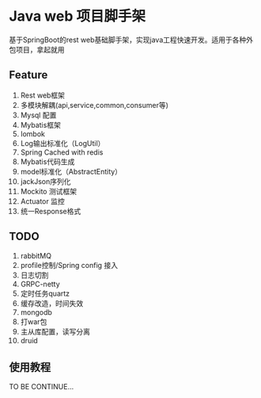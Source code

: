 # Java web 项目脚手架
基于SpringBoot的rest web基础脚手架，实现java工程快速开发。适用于各种外包项目，拿起就用

## Feature
1. Rest web框架
2. 多模块解耦(api,service,common,consumer等)
3. Mysql 配置
4. Mybatis框架
5. lombok
6. Log输出标准化（LogUtil）
7. Spring Cached with redis
8. Mybatis代码生成
9. model标准化（AbstractEntity）
10. jackJson序列化
11. Mockito 测试框架
12. Actuator 监控
13. 统一Response格式

## TODO
1. rabbitMQ
2. profile控制/Spring config 接入
4. 日志切割
5. GRPC-netty
6. 定时任务quartz
7. 缓存改造，时间失效
8. mongodb
9. 打war包
10. 主从库配置，读写分离
11. druid


## 使用教程
TO BE CONTINUE...